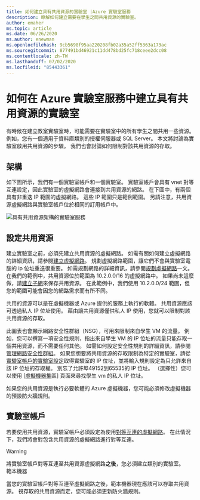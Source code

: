 ```yaml
---
title: 如何建立具有共用資源的實驗室 |Azure 實驗室服務
description: 瞭解如何建立需要在學生之間共用資源的實驗室。
author: emaher
ms.topic: article
ms.date: 06/26/2020
ms.author: enewman
ms.openlocfilehash: 9cb5698f95aa220208fb02a35a52ff5363a173ac
ms.sourcegitcommit: 877491bd46921c11dd478bd25fc718ceee2dcc08
ms.contentlocale: zh-TW
ms.lasthandoff: 07/02/2020
ms.locfileid: "85443361"
---
```

# <a name="how-to-create-a-lab-with-a-shared-resource-in-azure-lab-services"></a>如何在 Azure 實驗室服務中建立具有共用資源的實驗室

有時候在建立教室實驗室時，可能需要在實驗室中的所有學生之間共用一些資源。  例如，您有一個適用于資料庫類別的授權伺服器或 SQL Server。  本文將討論為實驗室啟用共用資源的步驟。  我們也會討論如何限制對該共用資源的存取。

## <a name="architecture"></a>架構

如下圖所示，我們有一個實驗室帳戶和一個實驗室。  實驗室帳戶會具有 vnet 對等互連設定，因此實驗室的虛擬網路會連接到共用資源的網路。  在下圖中，有兩個具有非重迭 IP 範圍的虛擬網路。  這些 IP 範圍只是範例範圍。  另請注意，共用資源虛擬網路與實驗室帳戶位於相同的訂用帳戶中。

![具有共用資源架構的實驗室服務](./media/how-to-create-a-lab-with-shared-resource/shared-resource-architecture.png)

## <a name="setup-shared-resource"></a>設定共用資源

建立實驗室之前，必須先建立共用資源的虛擬網路。  如需有關如何建立虛擬網路的詳細資訊，請參閱[建立虛擬網路](../virtual-network/quick-create-portal.md)。  規劃虛擬網路範圍，讓它們不會與實驗室電腦的 ip 位址重迭很重要。  如需規劃網路的詳細資訊，請參閱[規劃虛擬網路](../virtual-network/virtual-network-vnet-plan-design-arm.md)一文。 在我們的範例中，共用資源位於範圍為 10.2.0.0/16 的虛擬網路中。  如果尚未這麼做，請[建立子網](../virtual-network/virtual-network-manage-subnet.md#add-a-subnet)來保存共用資源。  在此範例中，我們使用 10.2.0.0/24 範圍，但您的範圍可能會因您的網路需求而有所不同。

共用的資源可以是在虛擬機器或 Azure 提供的服務上執行的軟體。 共用資源應該可透過私人 IP 位址使用。  藉由讓共用資源僅供私人 IP 使用，您就可以限制對該共用資源的存取。

此圖表也會顯示網路安全性群組（NSG），可用來限制來自學生 VM 的流量。  例如，您可以撰寫一項安全性規則，指出來自學生 VM 的 IP 位址的流量只能存取一個共用資源，而不需要任何其他。  如需如何設定安全性規則的詳細資訊，請參閱[管理網路安全性群組](../virtual-network/manage-network-security-group.md#work-with-security-rules)。 如果您想要將共用資源的存取限制為特定的實驗室，請從[實驗室帳戶的實驗室設定](manage-labs.md#view-labs-in-a-lab-account)取得實驗室的 IP 位址，並將輸入規則設定為只允許來自該 IP 位址的存取權。  別忘了允許埠49152到65535的 IP 位址。  （選擇性）您可以使用 [[虛擬機器集](how-to-set-virtual-machine-passwords.md)區] 頁面來尋找學生 vm 的私人 IP 位址。

如果您的共用資源是執行必要軟體的 Azure 虛擬機器，您可能必須修改虛擬機器的預設防火牆規則。

## <a name="lab-account"></a>實驗室帳戶

若要使用共用資源，實驗室帳戶必須設定為使用[對等互連的虛擬網路](how-to-connect-peer-virtual-network.md)。  在此情況下，我們將會對包含共用資源的虛擬網路進行對等互連。

>[!WARNING]
>將實驗室帳戶對等互連至共用資源虛擬網路**之後**，您必須建立類別的實驗室。  
範本機器

當您的實驗室帳戶對等互連至虛擬網路之後，範本機器現在應該可以存取共用資源。  視存取的共用資源而定，您可能必須更新防火牆規則。
